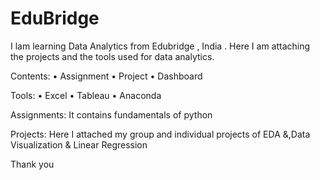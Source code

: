 # EduBridge
I lam learning Data Analytics from Edubridge , India . Here I am attaching the projects and the tools used for data analytics.

 

Contents:
•	Assignment
•	Project
•	Dashboard

Tools:
•	Excel
•	Tableau
•	Anaconda

Assignments:
It contains fundamentals of python

Projects:
Here I attached my group and individual projects of EDA &,Data Visualization  & Linear Regression

Thank you 

